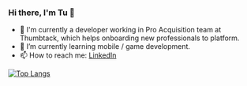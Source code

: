 ### Hi there, I'm Tu 👋

- 💼 I'm currently a developer working in Pro Acquisition team at Thumbtack, which helps onboarding new professionals to platform.
- 🌱 I’m currently learning mobile / game development.
- 📫 How to reach me: [LinkedIn](https://www.linkedin.com/in/tuavu/)

[![Top Langs](https://github-readme-stats.vercel.app/api/top-langs/?username=tu-vu&layout=compact&theme=radical)](https://github.com/tu-vu/github-readme-stats)

<!--
**tu-vu/tu-vu** is a ✨ _special_ ✨ repository because its `README.md` (this file) appears on your GitHub profile.

Here are some ideas to get you started:

- 🔭 I’m currently working on ...
- 👯 I’m looking to collaborate on ...
- 🤔 I’m looking for help with ...
- 💬 Ask me about ...
- 📫 How to reach me: ...
- 😄 Pronouns: ...
- ⚡ Fun fact: ...
-->
